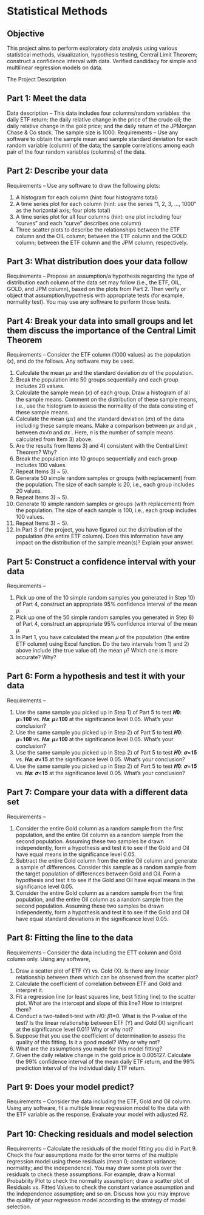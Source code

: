 # Statistical Methods

## Objective

This project aims to perform exploratory data analysis using various statistical methods, visualization, hypothesis testing, Central Limit Theorem; construct a confidence interval with data. Verified candidacy for simple and multilinear regression models on data.

The Project Description

## Part 1: Meet the data
Data description – This data includes four columns/random variables: the daily ETF return; the daily relative change in the price of the crude oil; the daily relative change in the gold price; and the daily return of the JPMorgan Chase & Co stock. The sample size is 1000.
Requirements – Use any software to obtain the sample mean and sample standard deviation for each random variable (column) of the data; the sample correlations among each pair of the four random variables (columns) of the data.


## Part 2: Describe your data
Requirements – Use any software to draw the following plots:
1. A histogram for each column (hint: four histograms total)
2. A time series plot for each column (hint: use the series “1, 2, 3, …, 1000” as the horizontal axis; four plots total)
3. A time series plot for all four columns (hint: one plot including four “curves” and each “curve” describes one column)
4. Three scatter plots to describe the relationships between the ETF column and the OIL column; between the ETF column and the GOLD column; between the ETF column and the JPM column, respectively.


## Part 3: What distribution does your data follow
Requirements – Propose an assumption/a hypothesis regarding the type of distribution each column of the data set may follow (i.e., the ETF, OIL, GOLD, and JPM column), based on the plots from Part 2. Then verify or object that assumption/hypothesis with appropriate tests (for example, normality test). You may use any software to perform those tests.


## Part 4: Break your data into small groups and let them discuss the importance of the Central Limit Theorem
Requirements – Consider the ETF column (1000 values) as the population (x), and do the follows. Any software may be used.
1) Calculate the mean 𝜇𝑥 and the standard deviation 𝜎𝑥 of the population.
2) Break the population into 50 groups sequentially and each group includes 20 values.
3) Calculate the sample mean (𝑥) of each group. Draw a histogram of all the sample means. Comment on the distribution of these sample means, i.e., use the histogram to assess the normality of the data consisting of these sample means.
4) Calculate the mean (𝜇𝑥) and the standard deviation (𝜎𝑥) of the data including these sample means. Make a comparison between 𝜇𝑥 and 𝜇𝑥 , between 𝜎𝑥√𝑛 and 𝜎𝑥 . Here, 𝑛 is the number of sample means calculated from Item 3) above.
5) Are the results from Items 3) and 4) consistent with the Central Limit Theorem? Why?
6) Break the population into 10 groups sequentially and each group includes 100 values.
7) Repeat Items 3) ~ 5).
8) Generate 50 simple random samples or groups (with replacement) from the population. The size of each sample is 20, i.e., each group includes 20 values.
9) Repeat Items 3) ~ 5).
10) Generate 10 simple random samples or groups (with replacement) from the population. The size of each sample is 100, i.e., each group includes 100 values.
11) Repeat Items 3) ~ 5).
12) In Part 3 of the project, you have figured out the distribution of the population (the entire ETF column). Does this information have any impact on the distribution of the sample mean(s)? Explain your answer.
	
	
## Part 5: Construct a confidence interval with your data
Requirements –
1) Pick up one of the 10 simple random samples you generated in Step 10) of Part 4, construct an appropriate 95% confidence interval of the mean 𝜇.
2) Pick up one of the 50 simple random samples you generated in Step 8) of Part 4, construct an appropriate 95% confidence interval of the mean 𝜇.
3) In Part 1, you have calculated the mean 𝜇 of the population (the entire ETF column) using Excel function. Do the two intervals from 1) and 2) above include (the true value of) the mean 𝜇? Which one is more accurate? Why?
	
	
## Part 6: Form a hypothesis and test it with your data
Requirements –
1) Use the same sample you picked up in Step 1) of Part 5 to test 𝑯𝟎: 𝝁=𝟏𝟎𝟎 vs. 𝑯𝒂: 𝝁≠𝟏𝟎𝟎 at the significance level 0.05. What’s your conclusion?
2) Use the same sample you picked up in Step 2) of Part 5 to test 𝑯𝟎: 𝝁=𝟏𝟎𝟎 vs. 𝑯𝒂: 𝝁≠𝟏𝟎𝟎 at the significance level 0.05. What’s your conclusion?
3) Use the same sample you picked up in Step 2) of Part 5 to test 𝑯𝟎: 𝝈=𝟏𝟓 vs. 𝑯𝒂: 𝝈≠𝟏𝟓 at the significance level 0.05. What’s your conclusion?
4) Use the same sample you picked up in Step 2) of Part 5 to test 𝑯𝟎: 𝝈=𝟏𝟓 vs. 𝑯𝒂: 𝝈<𝟏𝟓 at the significance level 0.05. What’s your conclusion?
	
	
## Part 7: Compare your data with a different data set
Requirements –
1) Consider the entire Gold column as a random sample from the first population, and the entire Oil column as a random sample from the second population. Assuming these two samples be drawn independently, form a hypothesis and test it to see if the Gold and Oil have equal means in the significance level 0.05.
2) Subtract the entire Gold column from the entire Oil column and generate a sample of differences. Consider this sample as a random sample from the target population of differences between Gold and Oil. Form a hypothesis and test it to see if the Gold and Oil have equal means in the significance level 0.05.
3) Consider the entire Gold column as a random sample from the first population, and the entire Oil column as a random sample from the second population. Assuming these two samples be drawn independently, form a hypothesis and test it to see if the Gold and Oil have equal standard deviations in the significance level 0.05.
	
	
## Part 8: Fitting the line to the data
Requirements –
Consider the data including the ETT column and Gold column only. Using any software,
1) Draw a scatter plot of ETF (Y) vs. Gold (X). Is there any linear relationship between them which can be observed from the scatter plot?
2) Calculate the coefficient of correlation between ETF and Gold and interpret it.
3) Fit a regression line (or least squares line, best fitting line) to the scatter plot. What are the intercept and slope of this line? How to interpret them?
4) Conduct a two-tailed t-test with 𝐻0: 𝛽1=0. What is the P-value of the test? Is the linear relationship between ETF (Y) and Gold (X) significant at the significance level 0.01? Why or why not?
5) Suppose that you use the coefficient of determination to assess the quality of this fitting. Is it a good model? Why or why not?
6) What are the assumptions you made for this model fitting?
7) Given the daily relative change in the gold price is 0.005127. Calculate the 99% confidence interval of the mean daily ETF return, and the 99% prediction interval of the individual daily ETF return.
	
	
## Part 9: Does your model predict?
Requirements –
Consider the data including the ETF, Gold and Oil column. Using any software, fit a multiple linear regression model to the data with the ETF variable as the response. Evaluate your model with adjusted 𝑅2.


## Part 10: Checking residuals and model selection
Requirements –
Calculate the residuals of the model fitting you did in Part 9. Check the four assumptions made for the error terms of the multiple regression model using these residuals (mean 0; constant variance; normality; and the independence). You may draw some plots over the residuals to check these assumptions. For example, draw a Normal Probability Plot to check the normality assumption; draw a scatter plot of Residuals vs. Fitted Values to check the constant variance assumption and the independence assumption; and so on.
Discuss how you may improve the quality of your regression model according to the strategy of model selection.
